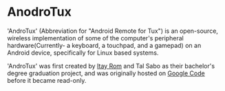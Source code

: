 # AnodroTux
'AndroTux' (Abbreviation for "Android Remote for Tux") is an open-source, wireless implementation of some of the computer's peripheral hardware(Currently- a keyboard, a touchpad, and a gamepad) on an Android device, specifically for Linux based systems.

'AndroTux' was first created by [Itay Rom](https://github.com/itayrom/) and Tal Sabo as their bachelor's degree graduation project, and was originally hosted on [Google Code](https://code.google.com/p/androtux/) before it became read-only.

